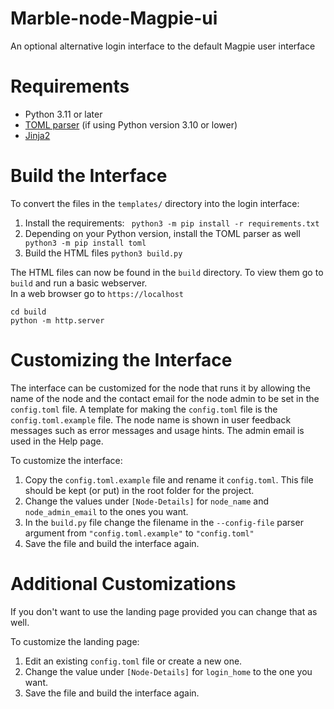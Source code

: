 # Marble-node-Magpie-ui
An optional alternative login interface to the default Magpie user interface

# Requirements
- Python 3.11 or later
- [TOML parser](https://pypi.org/project/toml/) (if using Python version 3.10 or lower)
- [Jinja2](https://pypi.org/project/Jinja2/)

# Build the Interface

To convert the files in the `templates/` directory into the login interface:

1. Install the requirements:
` python3 -m pip install -r requirements.txt`
2. Depending on your Python version, install the TOML parser as well
` python3 -m pip install toml`
3. Build the HTML files
`python3 build.py`

The HTML files can now be found in the `build` directory.  To view them go to `build` and run a basic webserver.  
In a web browser go to `https://localhost`
```
cd build
python -m http.server
```

# Customizing the Interface

The interface can be customized for the node that runs it by allowing the name of the node and the contact email for
the node admin to be set in the `config.toml` file.  A template for making the `config.toml` file is the 
`config.toml.example` file.  The node name is shown in user feedback messages such as error messages and usage hints. 
The admin email is used in the Help page.  

To customize the interface:
1. Copy the `config.toml.example` file and rename it `config.toml`.  This file should be kept (or put) in the root 
folder for the project.
2. Change the values under `[Node-Details]` for `node_name` and `node_admin_email` to the ones you want.
3. In the `build.py` file change the filename in the `--config-file` parser argument from `"config.toml.example"` to 
`"config.toml"`
4. Save the file and build the interface again.

# Additional Customizations

If you don't want to use the landing page provided you can change that as well.

To customize the landing page:
1. Edit an existing `config.toml` file or create a new one.
2. Change the value under `[Node-Details]` for `login_home` to the one you want.
3. Save the file and build the interface again.